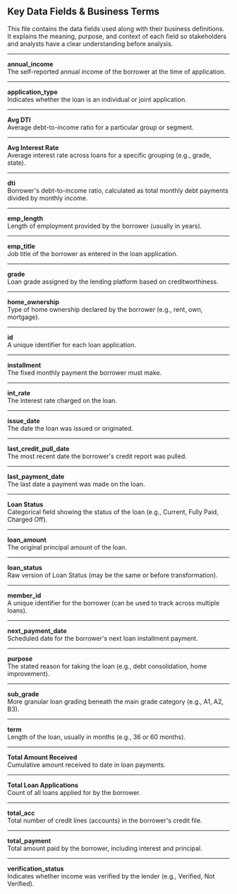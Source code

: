## Key Data Fields & Business Terms

This file contains the data fields used along with their business definitions. It explains the meaning, purpose, and context of each field so stakeholders and analysts have a clear understanding before analysis.

---

**annual_income**  
The self-reported annual income of the borrower at the time of application.

---

**application_type**  
Indicates whether the loan is an individual or joint application.

---

**Avg DTI**  
Average debt-to-income ratio for a particular group or segment.

---

**Avg Interest Rate**  
Average interest rate across loans for a specific grouping (e.g., grade, state).

---

**dti**  
Borrower's debt-to-income ratio, calculated as total monthly debt payments divided by monthly income.

---

**emp_length**  
Length of employment provided by the borrower (usually in years).

---

**emp_title**  
Job title of the borrower as entered in the loan application.

---

**grade**  
Loan grade assigned by the lending platform based on creditworthiness.

---

**home_ownership**  
Type of home ownership declared by the borrower (e.g., rent, own, mortgage).

---

**id**  
A unique identifier for each loan application.

---

**installment**  
The fixed monthly payment the borrower must make.

---

**int_rate**  
The interest rate charged on the loan.

---

**issue_date**  
The date the loan was issued or originated.

---

**last_credit_pull_date**  
The most recent date the borrower's credit report was pulled.

---

**last_payment_date**  
The last date a payment was made on the loan.

---

**Loan Status**  
Categorical field showing the status of the loan (e.g., Current, Fully Paid, Charged Off).

---

**loan_amount**  
The original principal amount of the loan.

---

**loan_status**  
Raw version of Loan Status (may be the same or before transformation).

---

**member_id**  
A unique identifier for the borrower (can be used to track across multiple loans).

---

**next_payment_date**  
Scheduled date for the borrower's next loan installment payment.

---

**purpose**  
The stated reason for taking the loan (e.g., debt consolidation, home improvement).

---

**sub_grade**  
More granular loan grading beneath the main grade category (e.g., A1, A2, B3).

---

**term**  
Length of the loan, usually in months (e.g., 36 or 60 months).

---

**Total Amount Received**  
Cumulative amount received to date in loan payments.

---

**Total Loan Applications**  
Count of all loans applied for by the borrower.

---

**total_acc**  
Total number of credit lines (accounts) in the borrower's credit file.

---

**total_payment**  
Total amount paid by the borrower, including interest and principal.

---

**verification_status**  
Indicates whether income was verified by the lender (e.g., Verified, Not Verified).
